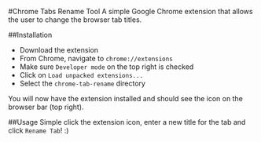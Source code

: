 #Chrome Tabs Rename Tool
A simple Google Chrome extension that allows the user to change
the browser tab titles.

##Installation
* Download the extension
* From Chrome, navigate to `chrome://extensions`
* Make sure `Developer mode` on the top right is checked
* Click on `Load unpacked extensions...`
* Select the `chrome-tab-rename` directory

You will now have the extension installed and should see the icon
on the browser bar (top right).

##Usage
Simple click the extension icon, enter a new title for the tab
and click `Rename Tab`! :)